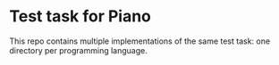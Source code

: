 # Test task for Piano

This repo contains multiple implementations of the same test task: one directory per programming language.
